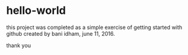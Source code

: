 # hello-world
this project was completed as a simple exercise of getting started with github
created by bani idham, june 11, 2016. 

thank you
